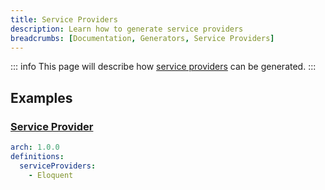 ```yaml
---
title: Service Providers
description: Learn how to generate service providers
breadcrumbs: [Documentation, Generators, Service Providers]
---
```


::: info
This page will describe how [service providers](https://laravel.com/docs/10.x/providers) can be generated.
:::

## Examples

### [Service Provider](https://laravel.com/docs/10.x/providers#writing-service-providers)

```yaml
arch: 1.0.0
definitions:
  serviceProviders:
    - Eloquent
```
